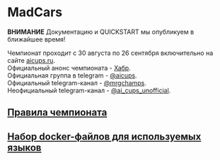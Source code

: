 # MadCars

**ВНИМАНИЕ** Документацию и QUICKSTART мы опубликуем в ближайшее время!

Чемпионат проходит с 30 августа по 26 сентября включительно на сайте [aicups.ru](http://aicups.ru/).  
Официальный анонс чемпионата - [Хабр](https://habr.com/company/mailru/blog/421397/).  
Официальная группа в telegram - [@aicups](https://t.me/aicups).  
Официальный telegram-канал - [@mrgchamps](https://t.me/mrgchamps).  
Неофициальный telegram-канал - [@ai_cups_unofficial](https://t.me/ai_cups_unofficial).  

## [Правила чемпионата](RULES.md)

## [Набор docker-файлов для используемых языков](/dockers/)

